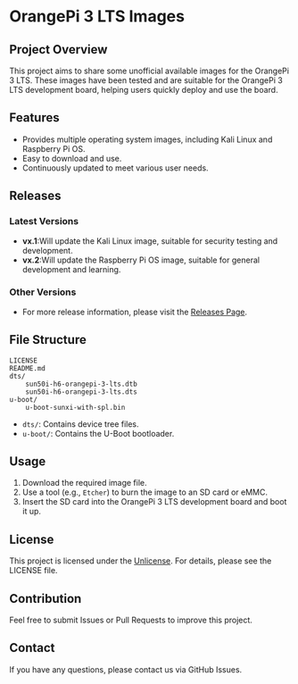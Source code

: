 # OrangePi 3 LTS Images

## Project Overview
This project aims to share some unofficial available images for the OrangePi 3 LTS. These images have been tested and are suitable for the OrangePi 3 LTS development board, helping users quickly deploy and use the board.

## Features
- Provides multiple operating system images, including Kali Linux and Raspberry Pi OS.
- Easy to download and use.
- Continuously updated to meet various user needs.

## Releases
### Latest Versions
- **vx.1**:Will update the Kali Linux image, suitable for security testing and development.
- **vx.2**:Will update the Raspberry Pi OS image, suitable for general development and learning.

### Other Versions
- For more release information, please visit the [Releases Page](https://github.com/FPS1024/OrangePi3LTS-images/releases).

## File Structure
```
LICENSE
README.md
dts/
    sun50i-h6-orangepi-3-lts.dtb
    sun50i-h6-orangepi-3-lts.dts
u-boot/
    u-boot-sunxi-with-spl.bin
```
- `dts/`: Contains device tree files.
- `u-boot/`: Contains the U-Boot bootloader.

## Usage
1. Download the required image file.
2. Use a tool (e.g., `Etcher`) to burn the image to an SD card or eMMC.
3. Insert the SD card into the OrangePi 3 LTS development board and boot it up.

## License
This project is licensed under the [Unlicense](./LICENSE). For details, please see the LICENSE file.

## Contribution
Feel free to submit Issues or Pull Requests to improve this project.

## Contact
If you have any questions, please contact us via GitHub Issues.
